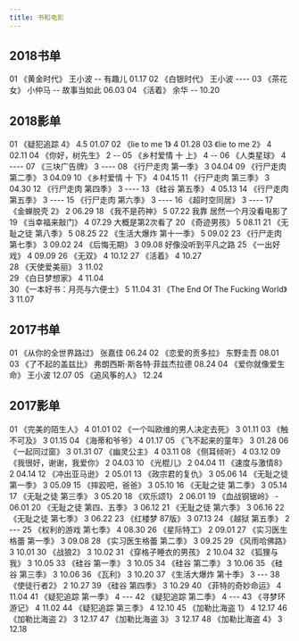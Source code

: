 ```yaml
---
title: 书和电影
---
```

## 2018书单
01 《黄金时代》  王小波  -- 有趣儿  01.17
02 《白银时代》  王小波   ----
03 《茶花女》  小仲马   -- 故事当如此 06.03
04 《活着》  余华  --  10.20

## 2018影单
01  《疑犯追踪 4》  4.5  01.07
02  《lie to me 1》  4  01.28
03  《lie to me 2》  4  02.11
04  《你好，树先生》  2   --
05  《乡村爱情 十 上》  4   --
06  《人类星球》  4   ----
07  《三块广告牌》  3   ----
08  《行尸走肉 第一季》  3   04.04
09  《行尸走肉 第二季》  3   04.09
10  《乡村爱情 十 下》  4   04.15
11  《行尸走肉 第三季》  3   04.30
12  《行尸走肉 第四季》  3   ----
13  《硅谷 第五季》  4   05.13
14  《行尸走肉 第五季》  3   ----
15  《行尸走肉 第六季》  3   ----
16  《超时空同居》  3   ----
17  《金蝉脱壳 2》  2   06.29
18  《我不是药神》  5   07.22 我靠 居然一个月没看电影了
19  《当幸福来敲门》  4   07.29 大概是第2次看了
20  《奇迹男孩》  5   08.11 
21  《无耻之徒 第八季》  5   08.25 
22  《生活大爆炸 第十一季》  5   09.02 
23  《行尸走肉 第七季》  3   09.02 
24  《后悔无期》  3   09.08 好像没听到平凡之路 
25  《一出好戏》  4   09.09 
26  《无双》  4   10.12
27  《活着》  4   10.27  
28  《天使爱美丽》  3   11.02  
29  《白日梦想家》  4   11.04  
30  《一本好书：月亮与六便士》  5   11.04
31  《The End Of The Fucking World》  3   11.07

## 2017书单
01 《从你的全世界路过》  张嘉佳 06.24
02 《恋爱的贡多拉》  东野圭吾 08.01
03 《了不起的盖兹比》  弗朗西斯·斯各特·菲兹杰拉德 08.24
04 《爱你就像爱生命》  王小波 12.07
05 《追风筝的人》 12.24

## 2017影单
01  《完美的陌生人》 4 01.01 
02  《一个叫欧维的男人决定去死》 3  01.11 
03  《触不可及》 3  01.15 
04  《海蒂和爷爷》 4  01.17 
05  《飞不起来的童年》 3  01.28 
06  《一起同过窗》 3  01.31 
07  《幽灵公主》 4  03.11 
08  《侧耳倾听》 4  03.12 
09  《我很好，谢谢，我爱你》 2  04.03 
10  《光棍儿》 2  04.04 
11  《速度与激情8》 2  04.14 
12  《冲出亚马逊》 2  05.01 
13  《政宗君的复仇》 3  05.06 
14  《无耻之徒 第一季》 3     05.09 
15  《摔跤吧，爸爸》 3  05.10 
16  《无耻之徒 第二季》 3    05.14 
17  《无耻之徒 第三季》 3    05.20 
18  《欢乐颂1》 2  06.01 
19  《血战钢锯岭》 -  06.01 
20  《无耻之徒 第四、五季》 3    06.12 
21  《无耻之徒 第六季》 3     06.16 
22  《无耻之徒 第七季》 3     06.22 
23  《红楼梦 87版》 3  07.13 
24  《越狱 第五季》 2  --- 
25  《权利的游戏 第七季》 4  08.30 
26  《星际特工》 2   09.01 
27  《实习医生格蕾 第一季》 3  09.08 
28  《实习医生格蕾 第二季》 3    09.25 
29  《风雨哈佛路》 3  10.01 
30  《战狼2》 3  10.02 
31  《穿格子睡衣的男孩》 2  10.04 
32  《狐狸与我》 3  10.05 
33  《硅谷 第一季》 3  10.05 
34  《硅谷 第二季》 3  10.06 
35  《硅谷 第三季》 3  10.06 
36  《瓦利》 3  10.20 
37  《生活大爆炸 第十季》 3  --- 
38  《使徒行者2》 2  10.27 
39  《硅谷 第四季》 3  10.29 
40  《菲特的奇妙命运》 4  11.04 
41  《疑犯追踪 第一季》 4  --- 
42  《疑犯追踪 第二季》 4  --- 
43  《寻梦环游记》 4  11.02 
44  《疑犯追踪 第三季》 4  12.10 
45  《加勒比海盗 1》 4  12.17 
46  《加勒比海盗 2》 3  12.17 
47  《加勒比海盗 3》 3  12.17 
48  《加勒比海盗 4》 3  12.18 




